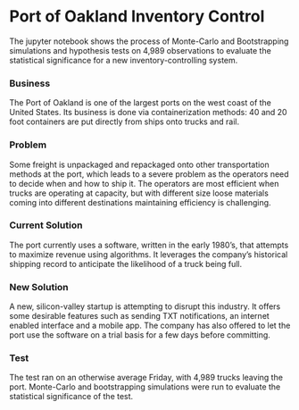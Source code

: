 # Port of Oakland Inventory Control
The jupyter notebook shows the process of Monte-Carlo and Bootstrapping simulations and hypothesis tests on 4,989 observations to evaluate the statistical significance for a new inventory-controlling system. <br>

### Business
The Port of Oakland is one of the largest ports on the west coast of the United States. Its business is done via containerization methods: 40 and 20 foot containers are put directly from ships onto trucks and rail. <br>

### Problem
Some freight is unpackaged and repackaged onto other transportation methods at the port, which leads to a severe problem as the operators need to decide when and how to ship it. The operators are most efficient when trucks are operating at capacity, but with different size loose materials coming into different destinations maintaining efficiency is challenging.

### Current Solution
The port currently uses a software, written in the early 1980’s, that attempts to maximize revenue using algorithms. It leverages the company’s historical shipping record to anticipate the likelihood of a truck being full. 

### New Solution
A new, silicon-valley startup is attempting to disrupt this industry. It offers some desirable features such as sending TXT notifications, an internet enabled interface and a mobile app. The company has also offered to let the port use the software on a trial basis for a few days before committing.

### Test
The test ran on an otherwise average Friday, with 4,989 trucks leaving the port. Monte-Carlo and bootstrapping simulations were run to evaluate the statistical significance of the test.

